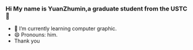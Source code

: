 ### Hi My name is YuanZhumin,a graduate student from the USTC 👋
- 🌱 I’m currently learning computer graphic.
- 😄 Pronouns: him.
- Thank you
<!--
**Zhumin-collab/Zhumin-collab** is a ✨ _special_ ✨ repository because its `README.md` (this file) appears on your GitHub profile.

Here are some ideas to get you started:

- 🔭 I’m currently working on ...
- 🌱 I’m currently learning ...
- 👯 I’m looking to collaborate on ...
- 🤔 I’m looking for help with ...
- 💬 Ask me about ...
- 📫 How to reach me: ...
- 😄 Pronouns: ...
- ⚡ Fun fact: ...
-->
